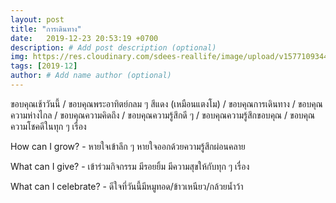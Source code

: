```yaml
---
layout: post
title: "การเดินทาง"
date:   2019-12-23 20:53:19 +0700
description: # Add post description (optional)
img: https://res.cloudinary.com/sdees-reallife/image/upload/v1577109344/IMG_20191223_065954.jpg # Add image post (optional)
tags: [2019-12]
author: # Add name author (optional)
---
```

ขอบคุณเช้าวันนี้ / ขอบคุณพระอาทิตย์กลม ๆ สีแดง (เหมือนแตงโม) / ขอบคุณการเดินทาง / ขอบคุณความห่างไกล / ขอบคุณความคิดถึง / ขอบคุณความรู้สึกดี ๆ / ขอบคุณความรู้สึกขอบคุณ / ขอบคุณความโชคดีในทุก ๆ เรื่อง

<i class="fa fa-child" style="color:plum"></i>

How can I grow? - หายใจเข้าลึก ๆ หายใจออกด้วยความรู้สึกผ่อนคลาย

What can I give? - เข้าร่วมกิจกรรม มีรอยยิ้ม มีความสุขให้กับทุก ๆ เรื่อง

What can I celebrate? - ดีใจที่วันนี้มีหมูทอด/ข้าวเหนียว/กล้วยน้ำว้า
